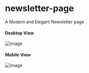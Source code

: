 # newsletter-page
A Modern and Elegant Newsletter page


#### Desktop View

![image](https://user-images.githubusercontent.com/74829200/136673547-e042c6d7-f95f-4ea3-ac73-4be94fb37ea0.png)


#### Mobile View

![image](https://user-images.githubusercontent.com/74829200/136673580-01ee03c2-c179-49e9-8191-a6d48bde490b.png)


